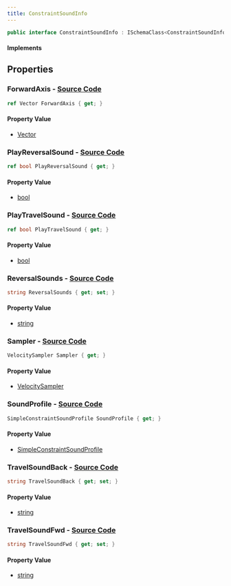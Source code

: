```yaml
---
title: ConstraintSoundInfo
---
```


```csharp
public interface ConstraintSoundInfo : ISchemaClass<ConstraintSoundInfo>, ISchemaField, ISchemaClass, INativeHandle
```

#### Implements

## Properties

### **ForwardAxis** - [Source Code](https://github.com/swiftly-solution/swiftlys2/blob/main/managed/src/SwiftlyS2.Generated/Schemas/Interfaces/ConstraintSoundInfo.cs#L20)

```csharp
ref Vector ForwardAxis { get; }
```

#### Property Value

- [Vector](/docs/api/shared/natives/vector)

### **PlayReversalSound** - [Source Code](https://github.com/swiftly-solution/swiftlys2/blob/main/managed/src/SwiftlyS2.Generated/Schemas/Interfaces/ConstraintSoundInfo.cs#L30)

```csharp
ref bool PlayReversalSound { get; }
```

#### Property Value

- [bool](https://learn.microsoft.com/dotnet/api/system.boolean)

### **PlayTravelSound** - [Source Code](https://github.com/swiftly-solution/swiftlys2/blob/main/managed/src/SwiftlyS2.Generated/Schemas/Interfaces/ConstraintSoundInfo.cs#L28)

```csharp
ref bool PlayTravelSound { get; }
```

#### Property Value

- [bool](https://learn.microsoft.com/dotnet/api/system.boolean)

### **ReversalSounds** - [Source Code](https://github.com/swiftly-solution/swiftlys2/blob/main/managed/src/SwiftlyS2.Generated/Schemas/Interfaces/ConstraintSoundInfo.cs#L26)

```csharp
string ReversalSounds { get; set; }
```

#### Property Value

- [string](https://learn.microsoft.com/dotnet/api/system.string)

### **Sampler** - [Source Code](https://github.com/swiftly-solution/swiftlys2/blob/main/managed/src/SwiftlyS2.Generated/Schemas/Interfaces/ConstraintSoundInfo.cs#L16)

```csharp
VelocitySampler Sampler { get; }
```

#### Property Value

- [VelocitySampler](/docs/api/shared/schemadefinitions/velocitysampler)

### **SoundProfile** - [Source Code](https://github.com/swiftly-solution/swiftlys2/blob/main/managed/src/SwiftlyS2.Generated/Schemas/Interfaces/ConstraintSoundInfo.cs#L18)

```csharp
SimpleConstraintSoundProfile SoundProfile { get; }
```

#### Property Value

- [SimpleConstraintSoundProfile](/docs/api/shared/schemadefinitions/simpleconstraintsoundprofile)

### **TravelSoundBack** - [Source Code](https://github.com/swiftly-solution/swiftlys2/blob/main/managed/src/SwiftlyS2.Generated/Schemas/Interfaces/ConstraintSoundInfo.cs#L24)

```csharp
string TravelSoundBack { get; set; }
```

#### Property Value

- [string](https://learn.microsoft.com/dotnet/api/system.string)

### **TravelSoundFwd** - [Source Code](https://github.com/swiftly-solution/swiftlys2/blob/main/managed/src/SwiftlyS2.Generated/Schemas/Interfaces/ConstraintSoundInfo.cs#L22)

```csharp
string TravelSoundFwd { get; set; }
```

#### Property Value

- [string](https://learn.microsoft.com/dotnet/api/system.string)

